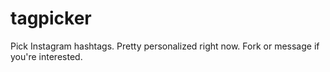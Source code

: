 # tagpicker
Pick Instagram hashtags. Pretty personalized right now. Fork or message if you're interested.
